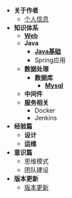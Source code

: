
- **关于作者**
     - [个人信息](/use/home)
- **知识体系**     
    - [**Web**](/information/web)
    - **Java**
      - [**Java基础**](/information/java/java_base)
      - Spring应用
    - **数据处理**  
       - **数据库**
          - [**Mysql**](/information/database/mysql) 
    - **中间件**
    - **服务相关** 
      - Docker
      - Jenkins  
- **经验篇**
   - **设计** 
   - **运维** 
- **意识篇**
   - 思维模式
   - 团队建设
- **版本更新**
  - [版本更新](/docs/changelog)